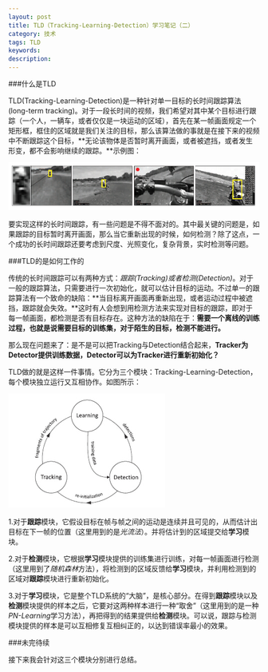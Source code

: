 ```yaml
---
layout: post
title: TLD（Tracking-Learning-Detection）学习笔记（二）
category: 技术
tags: TLD
keywords: 
description: 
---
```


###什么是TLD

TLD(Tracking-Learning-Detection)是一种针对单一目标的长时间跟踪算法(long-term tracking)。对于一段长时间的视频，我们希望对其中某个目标进行跟踪（一个人，一辆车，或者仅仅是一块运动的区域），首先在某一帧画面规定一个矩形框，框住的区域就是我们关注的目标，那么该算法做的事就是在接下来的视频中不断跟踪这个目标，**无论该物体是否暂时离开画面，或者被遮挡，或者发生形变，都不会影响继续的跟踪。**示例图：

![](/public/img/TLD/1.jpg)

要实现这样的长时间跟踪，有一些问题是不得不面对的。其中最关键的问题是，如果跟踪的目标暂时离开画面，那么当它重新出现的时候，如何检测？除了这点，一个成功的长时间跟踪还要考虑到尺度、光照变化，复杂背景，实时检测等问题。

###TLD的是如何工作的

传统的长时间跟踪可以有两种方式：*跟踪(Tracking)*或者*检测(Detection)*。对于一般的跟踪算法，只需要进行一次初始化，就可以估计目标的运动。不过单一的跟踪算法有一个致命的缺陷：**当目标离开画面再重新出现，或者运动过程中被遮挡，跟踪就会失效。**这时有人会想到用检测方法来实现对目标的跟踪，即对于每一帧画面，都检测是否有目标存在。这种方法的缺陷在于：**需要一个离线的训练过程，也就是说需要目标的训练集，对于陌生的目标，检测不能进行。**

那么现在问题来了：是不是可以把Tracking与Detection结合起来，**Tracker为Detector提供训练数据，Detector可以为Tracker进行重新初始化？**

TLD做的就是这样一件事情。它分为三个模块：Tracking-Learning-Detection，每个模块独立运行又互相协作。如图所示：

![](/public/img/TLD/2.jpg)

1.对于**跟踪**模块，它假设目标在帧与帧之间的运动是连续并且可见的，从而估计出目标在下一帧的位置（这里用到的是*光流法*）。并将估计到的区域提交给**学习**模块。

2.对于**检测**模块，它根据**学习**模块提供的训练集进行训练，对每一帧画面进行检测（这里用到了*随机森林*方法），将检测到的区域反馈给**学习**模块，并利用检测到的区域对**跟踪**模块进行重新初始化。

3.对于**学习**模块，它是整个TLD系统的“大脑”，是核心部分。在得到**跟踪**模块以及**检测**模块提供的样本之后，它要对这两种样本进行一种“取舍”（这里用到的是一种*PN-Learning*学习方法），再把得到的结果提供给**检测**模块。可以说，跟踪与检测模块提供的样本是可以互相修复互相纠正的，以达到错误率最小的效果。

###未完待续

接下来我会针对这三个模块分别进行总结。
 